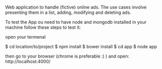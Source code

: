 Web application to handle (fictive) online ads. The use cases involve presenting them in a list, adding, modifying and deleting ads.

To test the App ou need to have node and mongodb installed in your machine follow these steps to test it:

open your termenal

$ cd location/to/project
$ npm install
$ bower install
$ cd app
$ node app

then go to your browser (chrome is preferable :) ) and open: 
http://localhost:4000/
